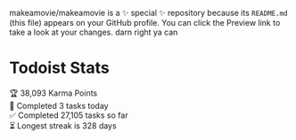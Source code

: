 makeamovie/makeamovie is a ✨ special ✨ repository because its `README.md` (this file) appears on your GitHub profile.
You can click the Preview link to take a look at your changes. darn right ya can

# Todoist Stats

<!-- TODO-IST:START -->
🏆  38,093 Karma Points           
🌸  Completed 3 tasks today           
✅  Completed 27,105 tasks so far           
⏳  Longest streak is 328 days
<!-- TODO-IST:END -->